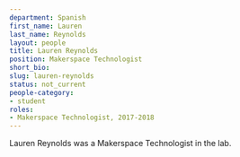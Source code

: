 ```yaml
---
department: Spanish
first_name: Lauren
last_name: Reynolds
layout: people
title: Lauren Reynolds
position: Makerspace Technologist
short_bio:
slug: lauren-reynolds
status: not_current
people-category:
- student
roles:
- Makerspace Technologist, 2017-2018
---
```

Lauren Reynolds was a Makerspace Technologist in the lab.
